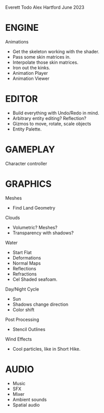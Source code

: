 Everett
Todo
Alex Hartford
June 2023

# ENGINE
Animations
* Get the skeleton working with the shader.
* Pass some skin matrices in.
* Interpolate those skin matrices.
* Iron out the kinks.
* Animation Player
* Animation Viewer

# EDITOR
* Build everything with Undo/Redo in mind.
* Arbitrary entity editing? Reflection?
* Gizmos to move, rotate, scale objects
* Entity Palette.

# GAMEPLAY
Character controller

# GRAPHICS
Meshes
* Find Land Geometry

Clouds
* Volumetric? Meshes?
* Transparency with shadows?

Water
* Start Flat
* Deformations
* Normal Maps
* Reflections
* Refractions
* Cel Shaded seafoam.

Day/Night Cycle
* Sun
* Shadows change direction
* Color shift

Post Processing
* Stencil Outlines

Wind Effects
* Cool particles, like in Short Hike.

# AUDIO
* Music
* SFX
* Mixer
* Ambient sounds
* Spatial audio
